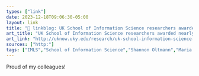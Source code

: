```yaml
---
types: ["link"]
date: 2023-12-18T09:06:30-05:00
layout: link
title: "🔗 linkblog: UK School of Information Science researchers awarded nearly $700,000 in IMLS grants | UKNow'"
art_title: "UK School of Information Science researchers awarded nearly $700,000 in IMLS grants | UKNow"
art_link: "http://uknow.uky.edu/research/uk-school-information-science-researchers-awarded-nearly-700000-imls-grants"
sources: ["http:"]
tags: ["IMLS","School of Information Science","Shannon Oltmann","Maria Cahill","University of Kentucky"]
---
```

Proud of my colleagues!
